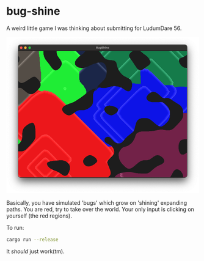 # bug-shine

A weird little game I was thinking about submitting for LudumDare 56. 

![An example of the game running](demo.png)

Basically, you have simulated 'bugs' which grow on 'shining' expanding paths. You are red, try to take over the world. Your only input is clicking on yourself (the red regions). 

To run:

```bash
cargo run --release
```

It *should* just work(tm). 